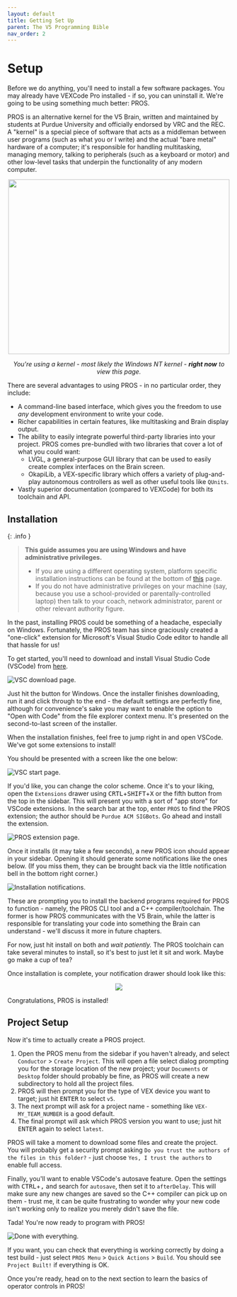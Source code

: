 ```yaml
---
layout: default
title: Getting Set Up
parent: The V5 Programming Bible
nav_order: 2
---
```


# Setup

Before we do anything, you'll need to install a few software packages. You may already have VEXCode Pro installed - if so, you can uninstall it. We're going to be using something much better: PROS.

PROS is an alternative kernel for the V5 Brain, written and maintained by students at Purdue University and officially endorsed by VRC and the REC. A "kernel" is a special piece of software that acts as a middleman between user programs (such as what you or I write) and the actual "bare metal" hardware of a computer; it's responsible for handling multitasking, managing memory, talking to peripherals (such as a keyboard or motor) and other low-level tasks that underpin the functionality of any modern computer.

<p style="text-align:center">
<img src="../media/example_kernel_diagram.png" width="500" height="395"></p>
<p style="text-align:center"><i>You're using a kernel - most likely the Windows NT kernel - <b>right now</b> to view this page.</i></p>

There are several advantages to using PROS - in no particular order, they include:

- A command-line based interface, which gives you the freedom to use *any* development environment to write your code.
- Richer capabilities in certain features, like multitasking and Brain display output. 
- The ability to easily integrate powerful third-party libraries into your project. PROS comes pre-bundled with two libraries that cover a lot of what you could want:
  - LVGL, a general-purpose GUI library that can be used to easily create complex interfaces on the Brain screen.
  - OkapiLib, a VEX-specific library which offers a variety of plug-and-play autonomous controllers as well as other useful tools like `QUnits`.
- Vastly superior documentation (compared to VEXCode) for both its toolchain and API.

## Installation

{: .info }
> **This guide assumes you are using Windows and have administrative privileges.** 
> - If you are using a different operating system, platform specific installation instructions can be found at the bottom of [this](https://pros.cs.purdue.edu/v5/getting-started/) page.
> - If you do not have administrative privileges on your machine (say, because you use a school-provided or parentally-controlled laptop) then talk to your coach, network administrator, parent or other relevant authority figure.

In the past, installing PROS could be something of a headache, especially on Windows. Fortunately, the PROS team has since graciously created a "one-click" extension for Microsoft's Visual Studio Code editor to handle all that hassle for us!

To get started, you'll need to download and install Visual Studio Code (VSCode) from [here](https://code.visualstudio.com/Download).

![VSC download page.](../media/VSC_DL.png)

Just hit the button for Windows. Once the installer finishes downloading, run it and click through to the end - the default settings are perfectly fine, although for convenience's sake you may want to enable the option to "Open with Code" from the file explorer context menu. It's presented on the second-to-last screen of the installer.

When the installation finishes, feel free to jump right in and open VSCode. We've got some extensions to install!

You should be presented with a screen like the one below:

![VSC start page.](../media/VSC_STRT.png)

If you'd like, you can change the color scheme. Once it's to your liking, open the `Extensions` drawer using <kbd>CRTL</kbd>+<kbd>SHIFT</kbd>+<kbd>X</kbd> or the fifth button from the top in the sidebar. This will present you with a sort of "app store" for VSCode extensions. In the search bar at the top, enter `PROS` to find the PROS extension; the author should be `Purdue ACM SIGBots`. Go ahead and install the extension.

![PROS extension page.](../media/VSC_PROS.png)

Once it installs (it may take a few seconds), a new PROS icon should appear in your sidebar. Opening it should generate some notifications like the ones below. (If you miss them, they can be brought back via the little notification bell in the bottom right corner.)

![Installation notifications.](../media/VSC_PROMPT.png)

These are prompting you to install the backend programs required for PROS to function - namely, the PROS CLI tool and a C++ compiler/toolchain. The former is how PROS communicates with the V5 Brain, while the latter is responsible for translating your code into something the Brain can understand - we'll discuss it more in future chapters.

For now, just hit install on both and *wait patiently.* The PROS toolchain can take several minutes to install, so it's best to just let it sit and work. Maybe go make a cup of tea?

Once installation is complete, your notification drawer should look like this:

<p style="text-align:center">
<img src="../media/VSC_NOTIF.png"></p>

Congratulations, PROS is installed!

## Project Setup

Now it's time to actually create a PROS project. 
1. Open the PROS menu from the sidebar if you haven't already, and select `Conductor` > `Create Project`. This will open a file select dialog prompting you for the storage location of the new project; your `Documents` or `Desktop` folder should probably be fine, as PROS will create a new subdirectory to hold all the project files.
2. PROS will then prompt you for the type of VEX device you want to target; just hit <kbd>ENTER</kbd> to select `v5`. 
3. The next prompt will ask for a project name - something like `VEX-MY_TEAM_NUMBER` is a good default.
4. The final prompt will ask which PROS version you want to use; just hit <kbd>ENTER</kbd> again to select `latest`.

PROS will take a moment to download some files and create the project. You will probably get a security prompt asking `Do you trust the authors of the files in this folder?` - just choose `Yes, I trust the authors` to enable full access.

Finally, you'll want to enable VSCode's autosave feature. Open the settings with <kbd>CTRL</kbd>+<kbd>,</kbd> and search for `autosave`, then set it to `afterDelay`. This will make sure any new changes are saved so the C++ compiler can pick up on them - trust me, it can be quite frustrating to wonder why your new code isn't working only to realize you merely didn't save the file.

Tada! You're now ready to program with PROS!

![Done with everything.](../media/VSC_PROS_DONE.png)

If you want, you can check that everything is working correctly by doing a test build - just select `PROS Menu` > `Quick Actions` > `Build`. You should see `Project Built!` if everything is OK. 

Once you're ready, head on to the next section to learn the basics of operator controls in PROS!